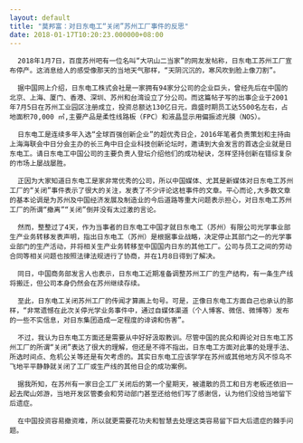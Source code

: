 ```yaml
---
layout: default
title: "莫邦富：对日东电工“关闭”苏州工厂事件的反思"
date: 2018-01-17T10:20:23.000000+08:00
---
```


      2018年1月7日，百度苏州吧有一位名叫“大巩山二当家”的网友发帖称，日东电工苏州工厂宣布停产。这消息给人的感受像那天的当地天气那样，“天阴沉沉的，寒风吹到脸上像刀割”。

      据中国网上介绍，日东电工株式会社是一家拥有94家分公司的企业巨头，曾经先后在中国的北京、上海、厦门、香港、深圳、苏州和台湾设立了分公司。而这篇帖子写的出事企业于2001年7月5日在苏州工业园区注册成立，投资总额达130亿日元，鼎盛时期员工达5500名左右，占地面积70,000 ㎡,主要产品是柔性线路板（FPC）和液晶显示用偏振滤光膜（NOS）。

      日东电工是连续多年入选“全球百强创新企业”的超优秀日企，2016年笔者负责策划和主持由上海海联会中日分会主办的长三角中日企业科技创新论坛时，邀请到大会发言的首选企业就是日东电工。请日东电工中国公司的主要负责人登坛介绍他们的成功秘诀，怎样坚持创新在错综复杂的市场上屡战屡胜。

      正因为大家知道日东电工是家非常优秀的公司，所以中国媒体、尤其是新媒体对日东电工苏州工厂的“关闭”事件表示了很大的关注，发表了不少评论这桩事件的文章。平心而论,大多数文章的基本论调是为苏州及中国经济发展及制造业的今后道路等重大问题表示担心，对日东电工苏州工厂的所谓“撤离”“关闭”倒并没有太过激的言论。

      然而，整整过了4天，作为当事者的日东电工中国才就日东电工（苏州）有限公司光学事业部生产业务转移发表声明，指出日东电工（苏州）是根据事业战略，决定停止其部门之一的光学事业部门的生产活动，并将相关生产业务转移至中国国内日东的其他工厂。公司与员工之间的劳动合同等相关问题也按照法律法规进行了协商，并在1月8日得到了解决。  

      同日，中国商务部发言人也表示，日东电工近期准备调整苏州工厂的生产结构，有一条生产线将搬迁，但公司本身仍然会在苏州继续存续。

      至此，日东电工关闭苏州工厂的传闻才算画上句号。可是，正像日东电工方面自己也承认的那样，“非常遗憾在此次关停光学业务事件中，通过自媒体渠道（个人博客、微信、微博等）发布的一些不实信息，对日东集团造成一定程度的诽谤和伤害”。

      不过，我认为日东电工方面还是需要从中好好汲取教训。尽管中国的民众和舆论对日东电工苏州工厂的所谓“关闭”表达了很大的理解，但还是不得不指出，日东电工方面对此事的处理手法、所选时间点、危机公关等还是有欠考虑的。其实日东电工应该学学在苏州或其他地方风不惊鸟不飞地平平静静就关闭了工厂或生产线的其他日企的成功案例。

      据我所知，在苏州有一家日企工厂关闭后的第一个星期天，被遣散的员工和日方老板还依旧一起去爬山郊游，当地开发区管委会和劳动部门甚至还给他们写了感谢信，认为他们没给当地留下后遗症。

      在中国投资容易撤资难，所以就更需要花功夫和智慧去处理这类容易留下巨大后遗症的棘手问题。

